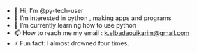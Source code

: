 - 👋 Hi, I’m @py-tech-user
- 👀 I’m interested in python , making apps and programs
- 🌱 I’m currently learning how to use python 
- 📫 How to reach me my email : k.elbadaouikarim@gmail.com
- ⚡ Fun fact: I almost drowned four times.

